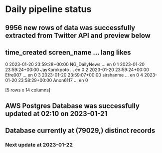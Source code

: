 # Daily pipeline status
## 9956 new rows of data was successfully extracted from Twitter API and preview below
##                time_created   screen_name  ... lang likes
0 2023-01-20 23:59:28+00:00  NG_DailyNews  ...   en     0
1 2023-01-20 23:59:24+00:00  JayKprokpoto  ...   en     0
2 2023-01-20 23:59:24+00:00       Efre007  ...   en     0
3 2023-01-20 23:59:07+00:00     sirshanme  ...   en     0
4 2023-01-20 23:58:29+00:00      Anon6117  ...   en     0

[5 rows x 14 columns]
## AWS Postgres Database was successfully updated at  02:10 on 2023-01-21
## Database currently at (79029,) distinct records
### Next update at 2023-01-22
